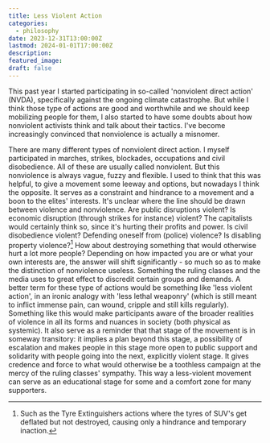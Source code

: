 ```yaml
---
title: Less Violent Action
categories:
  - philosophy
date: 2023-12-31T13:00:00Z
lastmod: 2024-01-01T17:00:00Z
description: 
featured_image: 
draft: false
---
```

This past year I started participating in so-called 'nonviolent direct action' (NVDA), specifically against the ongoing climate catastrophe. But while I think those type of actions are good and worthwhile and we should keep mobilizing people for them, I also started to have some doubts about how nonviolent activists think and talk about their tactics. I've become increasingly convinced that nonviolence is actually a misnomer.
<!--more-->
There are many different types of nonviolent direct action. I myself participated in marches, strikes, blockades, occupations and civil disobedience. All of these are usually called nonviolent. But this nonviolence is always vague, fuzzy and flexible. I used to think that this was helpful, to give a movement some leeway and options, but nowadays I think the opposite. It serves as a constraint and hindrance to a movement and a boon to the elites' interests.
It's unclear where the line should be drawn between violence and nonviolence. Are public disruptions violent? Is economic disruption (through strikes for instance) violent? The capitalists would certainly think so, since it's hurting their profits and power. Is civil disobedience violent? Defending oneself from (police) violence? Is disabling property violence?[^1] How about destroying something that would otherwise hurt a lot more people? Depending on how impacted you are or what your own interests are, the answer will shift significantly - so much so as to make the distinction of nonviolence useless. Something the ruling classes and the media uses to great effect to discredit certain groups and demands.
A better term for these type of actions would be something like 'less violent action', in an ironic analogy with 'less lethal weaponry' (which is still meant to inflict immense pain, can wound, cripple and still kills regularly). Something like this would make participants aware of the broader realities of violence in all its forms and nuances in society (both physical as systemic). It also serve as a reminder that that stage of the movement is in someway transitory: it implies a plan beyond this stage, a possibility of escalation and makes people in this stage more open to public support and solidarity with people going into the next, explicitly violent stage. It gives credence and force to what would otherwise be a toothless campaign at the mercy of the ruling classes' sympathy. This way a less-violent movement can serve as an educational stage for some and a comfort zone for many supporters.
[^1]: Such as the Tyre Extinguishers actions where the tyres of SUV's get deflated but not destroyed, causing only a hindrance and temporary inaction.
